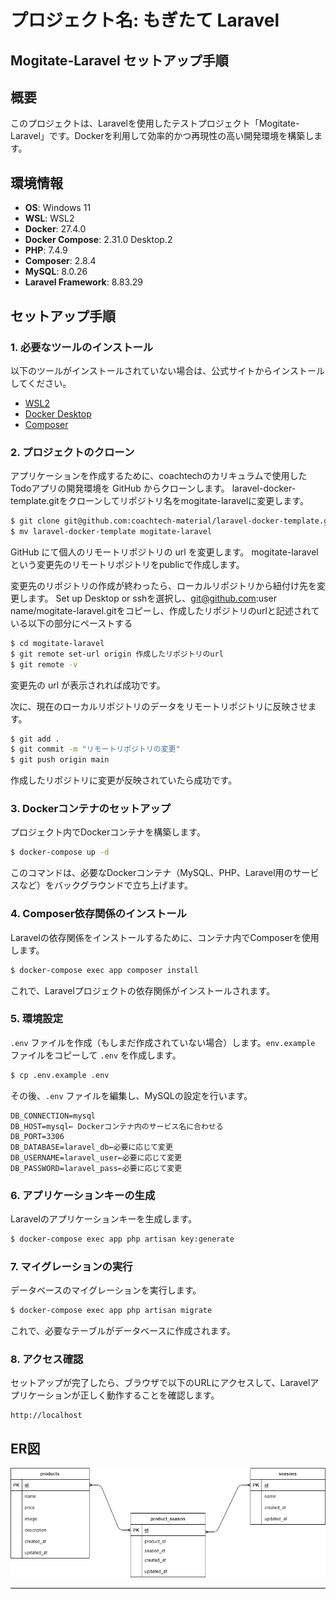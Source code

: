 # プロジェクト名: もぎたて Laravel

## Mogitate-Laravel セットアップ手順

## 概要
このプロジェクトは、Laravelを使用したテストプロジェクト「Mogitate-Laravel」です。Dockerを利用して効率的かつ再現性の高い開発環境を構築します。

## 環境情報
- **OS**: Windows 11  
- **WSL**: WSL2  
- **Docker**: 27.4.0  
- **Docker Compose**: 2.31.0 Desktop.2  
- **PHP**: 7.4.9  
- **Composer**: 2.8.4  
- **MySQL**: 8.0.26  
- **Laravel Framework**: 8.83.29

## セットアップ手順

### 1. 必要なツールのインストール
以下のツールがインストールされていない場合は、公式サイトからインストールしてください。

- [WSL2](https://docs.microsoft.com/en-us/windows/wsl/install)
- [Docker Desktop](https://www.docker.com/products/docker-desktop)
- [Composer](https://getcomposer.org/)

### 2. プロジェクトのクローン
アプリケーションを作成するために、coachtechのカリキュラムで使用したTodoアプリの開発環境を GitHub からクローンします。
laravel-docker-template.gitをクローンしてリポジトリ名をmogitate-laravelに変更します。

```bash
$ git clone git@github.com:coachtech-material/laravel-docker-template.git 
$ mv laravel-docker-template mogitate-laravel
```
GitHub にて個人のリモートリポジトリの url を変更します。
mogitate-laravelという変更先のリモートリポジトリをpublicで作成します。

変更先のリポジトリの作成が終わったら、ローカルリポジトリから紐付け先を変更します。
Set up Desktop or sshを選択し、git@github.com:user name/mogitate-laravel.gitをコピーし、作成したリポジトリのurlと記述されている以下の部分にペーストする

```bash
$ cd mogitate-laravel
$ git remote set-url origin 作成したリポジトリのurl
$ git remote -v
```
変更先の url が表示されれば成功です。

次に、現在のローカルリポジトリのデータをリモートリポジトリに反映させます。
```bash
$ git add .
$ git commit -m "リモートリポジトリの変更"
$ git push origin main
```
作成したリポジトリに変更が反映されていたら成功です。


### 3. Dockerコンテナのセットアップ
プロジェクト内でDockerコンテナを構築します。

```bash
$ docker-compose up -d
```
このコマンドは、必要なDockerコンテナ（MySQL、PHP、Laravel用のサービスなど）をバックグラウンドで立ち上げます。

### 4. Composer依存関係のインストール
Laravelの依存関係をインストールするために、コンテナ内でComposerを使用します。

```bash
$ docker-compose exec app composer install
```
これで、Laravelプロジェクトの依存関係がインストールされます。

### 5. 環境設定
`.env` ファイルを作成（もしまだ作成されていない場合）します。`env.example` ファイルをコピーして `.env` を作成します。

```bash
$ cp .env.example .env
```

その後、`.env` ファイルを編集し、MySQLの設定を行います。

```env
DB_CONNECTION=mysql
DB_HOST=mysql← Dockerコンテナ内のサービス名に合わせる
DB_PORT=3306
DB_DATABASE=laravel_db←必要に応じて変更
DB_USERNAME=laravel_user←必要に応じて変更
DB_PASSWORD=laravel_pass←必要に応じて変更
```

### 6. アプリケーションキーの生成
Laravelのアプリケーションキーを生成します。

```bash
$ docker-compose exec app php artisan key:generate
```

### 7. マイグレーションの実行
データベースのマイグレーションを実行します。

```bash
$ docker-compose exec app php artisan migrate
```

これで、必要なテーブルがデータベースに作成されます。

### 8. アクセス確認
セットアップが完了したら、ブラウザで以下のURLにアクセスして、Laravelアプリケーションが正しく動作することを確認します。

```
http://localhost
```


## ER図
![ER Diagram](docs/ERDiagram.png)

---
